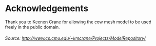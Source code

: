 # Acknowledgements

Thank you to Keenen Crane for allowing the cow mesh model to be used freely in the public domain.

###### Source: http://www.cs.cmu.edu/~kmcrane/Projects/ModelRepository/
